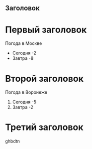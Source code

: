 ## Заголовок

# Первый заголовок

Погода в Москве
 
 * Сегодня -2
 * Завтра -8


# Второй заголовок

Погода в Воронеже

1. Сегодня -5
2. Завтра -2
# Третий заголовок 
ghbdtn